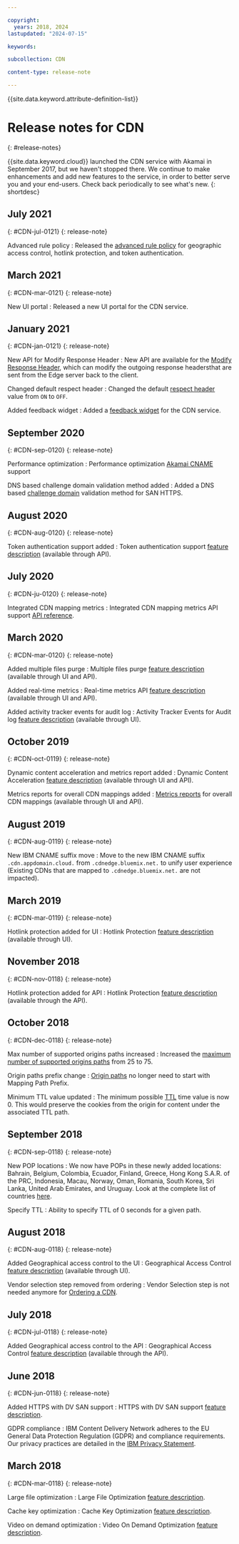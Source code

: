 ```yaml
---

copyright:
  years: 2018, 2024
lastupdated: "2024-07-15"

keywords:

subcollection: CDN

content-type: release-note

---
```


{{site.data.keyword.attribute-definition-list}}

# Release notes for CDN
{: #release-notes}

{{site.data.keyword.cloud}} launched the CDN service with Akamai in September 2017, but we haven't stopped there. We continue to make enhancements and add new features to the service, in order to better serve you and your end-users. Check back periodically to see what's new.
{: shortdesc}

## July 2021
{: #CDN-jul-0121}
{: release-note}

Advanced rule policy
:    Released the [advanced rule policy](/docs/CDN?topic=CDN-setting-advanced-rules) for geographic access control, hotlink protection, and token authentication.

## March 2021
{: #CDN-mar-0121}
{: release-note}

New UI portal
:    Released a new UI portal for the CDN service.

## January 2021
{: #CDN-jan-0121}
{: release-note}

New API for Modify Response Header
:    New API are available for the [Modify Response Header](/docs/CDN?topic=CDN-about-content-delivery-networks#modify-response-header), which can modify the outgoing response headersthat are sent from the Edge server back to the client.

Changed default respect header
:    Changed the default [respect header](/docs/CDN?topic=CDN-about-content-delivery-networks#respect-headers) value from `ON` to `OFF`.

Added feedback widget
:    Added a [feedback widget](/docs/overview?topic=overview-feedback) for the CDN service.

## September 2020
{: #CDN-sep-0120}
{: release-note}

Performance optimization
:    Performance optimization [Akamai CNAME](/docs/CDN?topic=CDN-next-steps-after-ordering#akamai-cname) support

DNS based challenge domain validation method added
:    Added a DNS based [challenge domain](/docs/CDN?topic=CDN-completing-domain-control-validation-for-https-with-dv-san#challenge-domain) validation method for SAN HTTPS.

## August 2020
{: #CDN-aug-0120}
{: release-note}

Token authentication support added
:    Token authentication support [feature description](/docs/CDN?topic=CDN-about-content-delivery-networks#token-authentication) (available through API).

## July 2020
{: #CDN-ju-0120}
{: release-note}

Integrated CDN mapping metrics
:    Integrated CDN mapping metrics API support [API reference](/docs/CDN?topic=CDN-cdn-api-reference#api-get-mapping-integrated-metrics).

## March 2020
{: #CDN-mar-0120}
{: release-note}

Added multiple files purge
:    Multiple files purge [feature description](/docs/CDN?topic=CDN-about-content-delivery-networks#purge-cached-content) (available through UI and API).

Added real-time metrics
:    Real-time metrics API [feature description](/docs/CDN?topic=CDN-metrics) (available through UI and API).

Added activity tracker events for audit log
:    Activity Tracker Events for Audit log [feature description](/docs/CDN?topic=CDN-at_events) (available through UI).

## October 2019
{: #CDN-oct-0119}
{: release-note}

Dynamic content acceleration and metrics report added
:    Dynamic Content Acceleration [feature description](/docs/CDN?topic=CDN-about-content-delivery-networks#dynamic-content-acceleration-description) (available through UI and API).

Metrics reports for overall CDN mappings added
:    [Metrics reports](/docs/CDN?topic=CDN-metrics) for overall CDN mappings (available through UI and API).

## August 2019
{: #CDN-aug-0119}
{: release-note}

New IBM CNAME suffix move
:    Move to the new IBM CNAME suffix `.cdn.appdomain.cloud.` from `.cdnedge.bluemix.net.` to unify user experience (Existing CDNs that are mapped to `.cdnedge.bluemix.net.` are not impacted).

## March 2019
{: #CDN-mar-0119}
{: release-note}

Hotlink protection added for UI
:    Hotlink Protection [feature description](/docs/CDN?topic=CDN-about-content-delivery-networks#hotlink-protection) (available through UI).

## November 2018
{: #CDN-nov-0118}
{: release-note}

Hotlink protection added for API
:    Hotlink Protection [feature description](/docs/CDN?topic=CDN-about-content-delivery-networks#hotlink-protection) (available through the API).

## October 2018
{: #CDN-dec-0118}
{: release-note}

Max number of supported origins paths increased
:    Increased the [maximum number of supported origins paths](/docs/CDN?topic=CDN-limits-and-maximum-values#is-there-a-limit-on-the-number-of-origin-and-ttl-entries) from 25 to 75.

Origin paths prefix change
:    [Origin paths](/docs/CDN?topic=CDN-adding-origin-path-details) no longer need to start with Mapping Path Prefix.

Minimum TTL value updated
:    The minimum possible [TTL](/docs/CDN?topic=CDN-setting-content-caching-time-using-time-to-live) time value is now 0. This would preserve the cookies from the origin for content under the associated TTL path.

## September 2018
{: #CDN-sep-0118}
{: release-note}

New POP locations
:    We now have POPs in these newly added locations: Bahrain, Belgium, Colombia, Ecuador, Finland, Greece, Hong Kong S.A.R. of the PRC, Indonesia, Macau, Norway, Oman, Romania, South Korea, Sri Lanka, United Arab Emirates, and Uruguay. Look at the complete list of countries [here](/docs/CDN?topic=CDN-list-of-edge-servers#list-of-edge-servers).

Specify TTL
:    Ability to specify TTL of 0 seconds for a given path.

## August 2018
{: #CDN-aug-0118}
{: release-note}

Added Geographical access control to the UI
:    Geographical Access Control [feature description](/docs/CDN?topic=CDN-about-content-delivery-networks#geographical-access-control) (available through UI).

Vendor selection step removed from ordering
:    Vendor Selection step is not needed anymore for [Ordering a CDN](/docs/CDN?topic=CDN-order-a-cdn).

## July 2018
{: #CDN-jul-0118}
{: release-note}

Added Geographical access control to the API
:    Geographical Access Control [feature description](/docs/CDN?topic=CDN-about-content-delivery-networks#geographical-access-control) (available through the API).

## June 2018
{: #CDN-jun-0118}
{: release-note}

Added HTTPS with DV SAN support
:    HTTPS with DV SAN support [feature description](/docs/CDN?topic=CDN-about-content-delivery-networks#https-protocol-support).

GDPR compliance
:    IBM Content Delivery Network adheres to the EU General Data Protection Regulation (GDPR) and compliance requirements. Our privacy practices are detailed in the [IBM Privacy Statement](https://www.ibm.com/us-en/privacy).

## March 2018
{: #CDN-mar-0118}
{: release-note}

Large file optimization
:    Large File Optimization [feature description](/docs/CDN?topic=CDN-about-content-delivery-networks#large-file-optimization).

Cache key optimization
:    Cache Key Optimization [feature description](/docs/CDN?topic=CDN-about-content-delivery-networks#cache-key-optimization).

Video on demand optimization
:    Video On Demand Optimization [feature description](/docs/CDN?topic=CDN-about-content-delivery-networks#video-on-demand).
